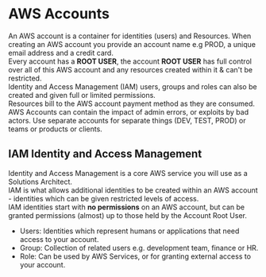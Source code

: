 # AWS Accounts
An AWS account is a container for identities (users) and Resources. When creating an AWS account you provide an account name e.g PROD, a unique email address and a credit card.  
Every account has a **ROOT USER**, the account **ROOT USER** has full control over all of this AWS account and any resources created within it & can't be restricted.  
Identity and Access Management (IAM) users, groups and roles can also be created and given full or limited permissions.  
Resources bill to the AWS account payment method as they are consumed.  
AWS Accounts can contain the impact of admin errors, or exploits by bad actors. Use separate accounts for separate things (DEV, TEST, PROD) or teams or products or clients.

## IAM Identity and Access Management
Identity and Access Management is a core AWS service you will use as a Solutions Architect.  
IAM is what allows additional identities to be created within an AWS account - identities which can be given restricted levels of access.  
IAM identities start with **no permissions** on an AWS account, but can be granted permissions (almost) up to those held by the Account Root User.  
* Users: Identities which represent humans or applications that need access to your account.
* Group: Collection of related users e.g. development team, finance or HR.
* Role: Can be used by AWS Services, or for granting external access to your account.

